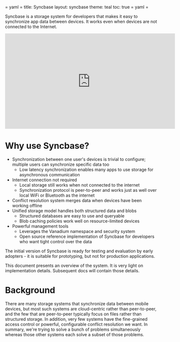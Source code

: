 = yaml =
title: Syncbase
layout: syncbase
theme: teal
toc: true
= yaml =

Syncbase is a storage system for developers that makes it easy to synchronize
app data between devices. It works even when devices are not connected to the
Internet.

<iframe width="560" height="315" src="https://www.youtube.com/embed/2cHzd8pBYmU" frameborder="0" allowfullscreen></iframe>

# Why use Syncbase?

- Synchronization between one user's devices is trivial to configure; multiple
  users can synchronize specific data too
  - Low latency synchronization enables many apps to use storage for
    asynchronous communication
- Internet connection not required
  - Local storage still works when not connected to the internet
  - Synchronization protocol is peer-to-peer and works just as well over local
    WiFi or Bluetooth as the internet
- Conflict resolution system merges data when devices have been working offline
- Unified storage model handles both structured data and blobs
  - Structured databases are easy to use and queryable
  - Blob caching policies work well on resource-limited devices
- Powerful management tools
  - Leverages the Vanadium namespace and security system
  - Open source reference implementation of Syncbase for developers who want
    tight control over the data

The initial version of Syncbase is ready for testing and evaluation by early
adopters - it is suitable for prototyping, but not for production applications.

This document presents an overview of the system. It is very light on
implementation details. Subsequent docs will contain those details.

# Background

There are many storage systems that synchronize data between mobile devices, but
most such systems are cloud-centric rather than peer-to-peer, and the few that
are peer-to-peer typically focus on files rather than structured storage. In
addition, very few systems have the fine-grained access control or powerful,
configurable conflict resolution we want. In summary, we're trying to solve a
bunch of problems simultaneously whereas those other systems each solve a subset
of those problems.
